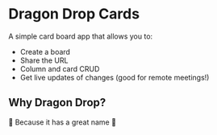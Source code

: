 Dragon Drop Cards
=================

A simple card board app that allows you to:

- Create a board
- Share the URL
- Column and card CRUD
- Get live updates of changes (good for remote meetings!)


Why Dragon Drop?
----------------

🐲 Because it has a great name 🐲
